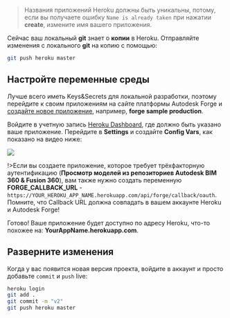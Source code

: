 > Названия приложений Heroku должны быть уникальны, потому, если вы получаете ошибку `Name is already taken` при нажатии **create**, измените имя вашего приложения.

Сейчас ваш локальный **git** знает о **копии** в Heroku. Отправляйте изменения с локального **git** на копию с помощью:

```bash
git push heroku master
```

## Настройте переменные среды

Лучше всего иметь Keys&Secrets для локальной разработки, поэтому перейдите к своим приложениям на сайте платформы Autodesk Forge и [создайте новое приложение](/ru-RU/account/?id=create-an-app), например, **forge sample production**.

Войдите в учетную запись [Heroku Dashboard](https://dashboard.heroku.com/), где должно быть указано ваше приложение. Перейдите в **Settings** и создайте **Config Vars**, как показано на видео ниже:

![](_media/deployment/heroku/env_vars.gif) 

!>Если вы создаете приложение, которое требует трёхфакторную аутентификацию (**Просмотр моделей из репозиториев Autodesk BIM 360 & Fusion 360**), вам также нужно создать переменную **FORGE_CALLBACK_URL** - `https://YOUR_HEROKU_APP_NAME.herokuapp.com/api/forge/callback/oauth`. Помните, что Callback URL должна совпадать в вашем аккаунте Heroku и Autodesk Forge!

Готово! Ваше приложение будет доступно по адресу Heroku, что-то похожее на: **YourAppName.herokuapp.com**.

## Разверните изменения

Когда у вас появится новая версия проекта, войдите в аккаунт и просто добавьте `commit` и `push` live:

```bash
heroku login
git add .
git commit -m "v2"
git push heroku master
```
